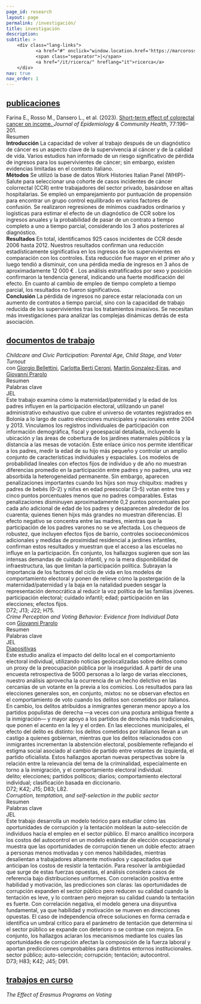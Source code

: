 ```yaml
---
page_id: research
layout: page
permalink: /investigación/
title: investigación
description:
subtitle: >
    <div class="lang-links">
           <a href="#" onclick="window.location.href='https://marcorosso.com/research/'; return false;">research</a>
           <span class="separator">|</span>
           <a href="/it/ricerca/" hreflang="it">ricerca</a>
    </div>
nav: true
nav_order: 1
---
```

<!-- Sección de Publicaciones -->
<div class="projects">
  <a href="javascript:void(0);" onclick="toggleVisibility('content-1')">
    <h2 class="category">
      <i class="fa-solid fa-chevron-right fa-2xs rotated" id="chevron-content-1"></i>
      <span>publicaciones</span>
    </h2>
  </a>
</div>

<!-- Content -->
<div id="content-1" class="toggle-section expanded">

  <!-- Paper 1 -->
  <div class="entry-block">
    <div class="icon-entry indented">
      <i class="fa-solid fa-newspaper fa-fw"></i>
      <span>
        Farina E., Rosso M., Dansero L., et al. (2023). 
        <a href="https://doi.org/10.1136/jech-2022-220088" target="_blank" rel="noopener noreferrer">
          Short-term effect of colorectal cancer on income.
        </a> 
        <i>Journal of Epidemiology & Community Health</i>, 77:196–201.
      </span>
    </div>
    <div class="pill-container">
      <div class="pill-button toggle-pill" data-target="abstract-crc">
        <i class="fa-solid fa-chevron-right fa-2xs"></i>
        <span class="toggle-label">Resumen</span>
      </div>
    </div>
    <div id="abstract-crc" class="toggle-box">
      <b>Introducción</b> La capacidad de volver al trabajo después de un diagnóstico de cáncer es un aspecto clave de la supervivencia al cáncer y de la calidad de vida. Varios estudios han informado de un riesgo significativo de pérdida de ingresos para los supervivientes de cáncer; sin embargo, existen evidencias limitadas en el contexto italiano. <br>
      <b>Métodos</b> Se utilizó la base de datos Work Histories Italian Panel (WHIP)-Salute para seleccionar una cohorte de casos incidentes de cáncer colorrectal (CCR) entre trabajadores del sector privado, basándose en altas hospitalarias. Se empleó un emparejamiento por puntuación de propensión para encontrar un grupo control equilibrado en varios factores de confusión. Se realizaron regresiones de mínimos cuadrados ordinarios y logísticas para estimar el efecto de un diagnóstico de CCR sobre los ingresos anuales y la probabilidad de pasar de un contrato a tiempo completo a uno a tiempo parcial, considerando los 3 años posteriores al diagnóstico. <br>
      <b>Resultados</b> En total, identificamos 925 casos incidentes de CCR desde 2006 hasta 2012. Nuestros resultados confirman una reducción estadísticamente significativa en los ingresos de los supervivientes en comparación con los controles. Esta reducción fue mayor en el primer año y luego tendió a disminuir, con una pérdida media de ingresos en 3 años de aproximadamente 12 000 € . Los análisis estratificados por sexo y posición confirmaron la tendencia general, indicando una fuerte modificación del efecto. En cuanto al cambio de empleo de tiempo completo a tiempo parcial, los resultados no fueron significativos. <br>
      <b>Conclusión</b> La pérdida de ingresos no parece estar relacionada con un aumento de contratos a tiempo parcial, sino con la capacidad de trabajo reducida de los supervivientes tras los tratamientos invasivos. Se necesitan más investigaciones para analizar las complejas dinámicas detrás de esta asociación.
    </div>
  </div>

</div>

<!-- Sección de Documentos de Trabajo -->
<div class="projects">
  <a href="javascript:void(0);" onclick="toggleVisibility('content-2')">
    <h2 class="category">
      <i class="fa-solid fa-chevron-right fa-2xs rotated" id="chevron-content-2"></i>
      <span>documentos de trabajo</span>
    </h2>
  </a>
</div>

<!-- Content -->
<div id="content-2" class="toggle-section expanded">

  <!-- Paper 1 -->
  <div class="entry-block">
    <div class="icon-entry indented">
      <i class="fa-solid fa-file-lines fa-fw"></i>
      <span>
        <em>Childcare and Civic Participation: Parental Age, Child Stage, and Voter Turnout</em><br>
        con 
        <a href="https://sites.google.com/site/giorgiobellettiniwebpage" target="_blank" rel="noopener noreferrer">Giorgio Bellettini</a>, 
        <a href="https://www.unibo.it/sitoweb/carlotta.berticeroni" target="_blank" rel="noopener noreferrer">Carlotta Berti Ceroni</a>, 
        <a href="https://sites.google.com/view/mgeiras/inicio" target="_blank" rel="noopener noreferrer">Martín Gonzalez-Eiras</a>, 
        and <a href="https://sites.google.com/site/giovanniprarolo/" target="_blank" rel="noopener noreferrer">Giovanni Prarolo</a>
      </span>
    </div>
    <div class="pill-container">
      <div class="pill-button toggle-pill" data-target="abstract-ageturnout">
        <i class="fa-solid fa-chevron-right fa-2xs"></i>
        <span class="toggle-label">Resumen</span>
      </div>
      <div class="pill-button toggle-pill" data-target="keywords-ageturnout">
        <i class="fa-solid fa-chevron-right fa-2xs"></i>
        <span class="toggle-label">Palabras clave</span>
      </div>
      <div class="pill-button toggle-pill" data-target="jel-ageturnout">
        <i class="fa-solid fa-chevron-right fa-2xs"></i>
        <span class="toggle-label">JEL</span>
      </div>
    </div>
    <div id="abstract-ageturnout" class="toggle-box">
     Este trabajo examina cómo la maternidad/paternidad y la edad de los padres influyen en la participación electoral, utilizando un panel administrativo exhaustivo que cubre el universo de votantes registrados en Bolonia a lo largo de cuatro elecciones municipales y nacionales entre 2004 y 2013. Vinculamos los registros individuales de participación con información demográfica, fiscal y geoespacial detallada, incluyendo la ubicación y las áreas de cobertura de los jardines maternales públicos y la distancia a las mesas de votación. Este enlace único nos permite identificar a los padres, medir la edad de su hijo más pequeño y controlar un amplio conjunto de características individuales y espaciales. Los modelos de probabilidad lineales con efectos fijos de individuo y de año no muestran diferencias promedio en la participación entre padres y no padres, una vez absorbida la heterogeneidad permanente. Sin embargo, aparecen penalizaciones importantes cuando lxs hijxs son muy chiquitxs: madres y padres de bebés (0–2) y niñxs en edad preescolar (3–5) votan entre tres y cinco puntos porcentuales menos que no padres comparables. Estas penalizaciones disminuyen aproximadamente 0,2 puntos porcentuales por cada año adicional de edad de los padres y desaparecen alrededor de los cuarenta; quienes tienen hijxs más grandes no muestran diferencias. El efecto negativo se concentra entre las madres, mientras que la participación de los padres varones no se ve afectada. Los chequeos de robustez, que incluyen efectos fijos de barrio, controles socioeconómicos adicionales y medidas de proximidad residencial a jardines infantiles, confirman estos resultados y muestran que el acceso a las escuelas no influye en la participación. En conjunto, los hallazgos sugieren que son las intensas demandas de cuidado infantil, y no la mera disponibilidad de infraestructura, las que limitan la participación política. Subrayan la importancia de los factores del ciclo de vida en los modelos de comportamiento electoral y ponen de relieve cómo la postergación de la maternidad/paternidad y la baja en la natalidad pueden sesgar la representación democrática al reducir la voz política de las familias jóvenes.
    </div>
    <div id="keywords-ageturnout" class="toggle-box">
       participación electoral; cuidado infantil; edad; participación en las elecciones; efectos fijos.
    </div>
    <div id="jel-ageturnout" class="toggle-box">
       D72; J13; J22; H75.
    </div>
  </div>

  <!-- Paper 2 -->
  <div class="entry-block">
    <div class="icon-entry indented">
      <i class="fa-solid fa-file-lines fa-fw"></i>
      <span>
        <em>Crime Perception and Voting Behavior: Evidence from Individual Data</em><br>
          con
          <a href="https://sites.google.com/site/giovanniprarolo/" target="_blank" rel="noopener noreferrer"> Giovanni Prarolo</a>
      </span>
    </div>
    <div class="pill-container">
      <div class="pill-button toggle-pill" data-target="abstract-crime">
        <i class="fa-solid fa-chevron-right fa-2xs"></i>
        <span class="toggle-label">Resumen</span>
      </div>
      <div class="pill-button toggle-pill" data-target="keywords-crime">
        <i class="fa-solid fa-chevron-right fa-2xs"></i>
        <span class="toggle-label">Palabras clave</span>
      </div>
      <div class="pill-button toggle-pill" data-target="jel-crime">
        <i class="fa-solid fa-chevron-right fa-2xs"></i>
        <span class="toggle-label">JEL</span>
      </div>
      <a href="/assets/pdf/slides/[Marco Rosso] Crime Perception and Voting Behaviour. Evidence from Individual Data (slides).pdf" class="pill-link no-external">
        <i class="fa-solid fa-download fa-2xs"></i>
        <span class="toggle-label" title="last version: BoMoPaV Economics Meeting 2025">Diapositivas</span>
      </a>
    </div>
    <div id="abstract-crime" class="toggle-box">
     Este estudio analiza el impacto del delito local en el comportamiento electoral individual, utilizando noticias geolocalizadas sobre delitos como un proxy de la preocupación pública por la inseguridad. A partir de una encuesta retrospectiva de 5000 personas a lo largo de varias elecciones, nuestro análisis aprovecha la ocurrencia de un hecho delictivo en las cercanías de un votante en la previa a los comicios. Los resultados para las elecciones generales son, en conjunto, mixtos: no se observan efectos en el comportamiento de voto cuando los delitos son cometidos por italianos. En cambio, los delitos atribuidos a inmigrantes generan menor apoyo a los partidos populistas de derecha —a veces con una postura ambigua frente a la inmigración— y mayor apoyo a los partidos de derecha más tradicionales, que ponen el acento en la ley y el orden. En las elecciones municipales, el efecto del delito es distinto: los delitos cometidos por italianos llevan a un castigo a quienes gobiernan, mientras que los delitos relacionados con inmigrantes incrementan la abstención electoral, posiblemente reflejando el estigma social asociado al cambio de partido entre votantes de izquierda, el partido oficialista. Estos hallazgos aportan nuevas perspectivas sobre la relación entre la relevancia del tema de la criminalidad, especialmente en torno a la inmigración, y el comportamiento electoral individual.
    </div>
    <div id="keywords-crime" class="toggle-box">
       delito; elecciones; partidos políticos; diarios; comportamiento electoral individual; clasificación basada en diccionario.
    </div>
    <div id="jel-crime" class="toggle-box">
       D72; K42; J15; D83; L82.
    </div>
  </div>

  <!-- Paper 3 -->
  <div class="entry-block">
    <div class="icon-entry indented">
      <i class="fa-solid fa-file-lines fa-fw" title="Working paper"></i>
      <span>
        <em>Corruption, temptation, and self-selection in the public sector</em>
      </span>
    </div>
    <div class="pill-container">
      <div class="pill-button toggle-pill" data-target="abstract-corruption">
        <i class="fa-solid fa-chevron-right fa-2xs"></i>
        <span class="toggle-label">Resumen</span>
      </div>
      <div class="pill-button toggle-pill" data-target="keywords-corruption">
        <i class="fa-solid fa-chevron-right fa-2xs"></i>
        <span class="toggle-label">Palabras clave</span>
      </div>
      <div class="pill-button toggle-pill" data-target="jel-corruption">
        <i class="fa-solid fa-chevron-right fa-2xs"></i>
        <span class="toggle-label">JEL</span>
      </div>  
    </div>
    <div id="abstract-corruption" class="toggle-box">
      Este trabajo desarrolla un modelo teórico para estudiar cómo las oportunidades de corrupción y la tentación moldean la auto-selección de individuos hacia el empleo en el sector público. El marco analítico incorpora los costos del autocontrol en un modelo estándar de elección ocupacional y muestra que las oportunidades de corrupción tienen un doble efecto: atraen a personas menos motivadas y con menos habilidades, mientras desalientan a trabajadores altamente motivados y capacitados que anticipan los costos de resistir la tentación. Para resolver la ambigüedad que surge de estas fuerzas opuestas, el análisis considera casos de referencia bajo distribuciones uniformes. Con correlación positiva entre habilidad y motivación, las predicciones son claras: las oportunidades de corrupción expanden el sector público pero reducen su calidad cuando la tentación es leve, y lo contraen pero mejoran su calidad cuando la tentación es fuerte. Con correlación negativa, el modelo genera una disyuntiva fundamental, ya que habilidad y motivación se mueven en direcciones opuestas. El caso de independencia ofrece soluciones en forma cerrada e identifica un umbral crítico para el parámetro de tentación que determina si el sector público se expande con deterioro o se contrae con mejora. En conjunto, los hallazgos aclaran los mecanismos mediante los cuales las oportunidades de corrupción afectan la composición de la fuerza laboral y aportan predicciones comprobables para distintos entornos institucionales.
    </div>
    <div id="keywords-corruption" class="toggle-box">
      sector público; auto-selección; corrupción; tentación; autocontrol.
    </div>
    <div id="jel-corruption" class="toggle-box">
       D73; H83; K42; J45; D91.
    </div>
  </div>

</div>

<!-- Sección de Trabajo en Curso -->
<div class="projects">
  <a href="javascript:void(0);" onclick="toggleVisibility('content-3')">
    <h2 class="category">
      <i class="fa-solid fa-chevron-right fa-2xs rotated" id="chevron-content-3"></i>
      <span>trabajos en curso</span>
    </h2>
  </a>
</div>

<!-- Content -->
<div id="content-3" class="toggle-section expanded">

  <!-- Paper 1 -->
  <div class="entry-block">
    <div class="icon-entry indented">
      <i class="fa-solid fa-bookmark fa-fw"></i>
      <span><em>The Effect of Erasmus Programs on Voting</em></span>
    </div>
  </div>
  
</div>
